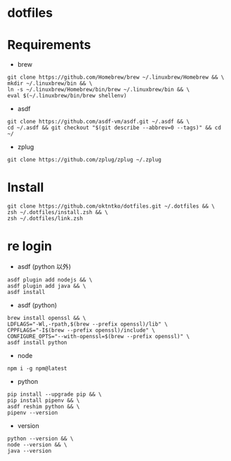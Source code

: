 # dotfiles

# Requirements
- brew
```
git clone https://github.com/Homebrew/brew ~/.linuxbrew/Homebrew && \
mkdir ~/.linuxbrew/bin && \
ln -s ~/.linuxbrew/Homebrew/bin/brew ~/.linuxbrew/bin && \
eval $(~/.linuxbrew/bin/brew shellenv)
```

- asdf
```
git clone https://github.com/asdf-vm/asdf.git ~/.asdf && \
cd ~/.asdf && git checkout "$(git describe --abbrev=0 --tags)" && cd ~/
```

- zplug
```
git clone https://github.com/zplug/zplug ~/.zplug
```

# Install
```
git clone https://github.com/oktntko/dotfiles.git ~/.dotfiles && \
zsh ~/.dotfiles/install.zsh && \
zsh ~/.dotfiles/link.zsh
```

# re login
- asdf (python 以外)
```
asdf plugin add nodejs && \
asdf plugin add java && \
asdf install
```

- asdf (python)
```
brew install openssl && \
LDFLAGS="-Wl,-rpath,$(brew --prefix openssl)/lib" \
CPPFLAGS="-I$(brew --prefix openssl)/include" \
CONFIGURE_OPTS="--with-openssl=$(brew --prefix openssl)" \
asdf install python
```

- node
```
npm i -g npm@latest
```

- python
```
pip install --upgrade pip && \
pip install pipenv && \
asdf reshim python && \
pipenv --version
```

- version
```
python --version && \
node --version && \
java --version
```
